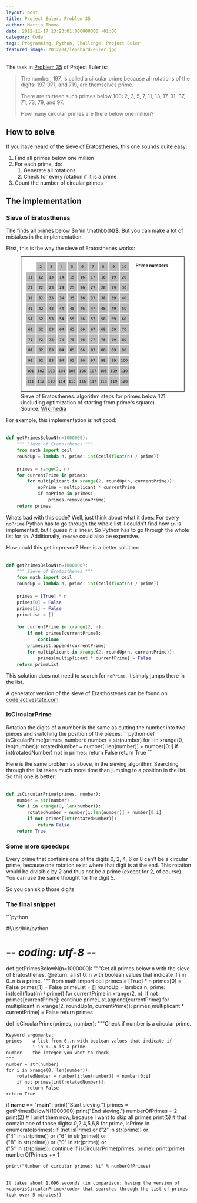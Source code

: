 ```yaml
---
layout: post
title: Project Euler: Problem 35
author: Martin Thoma
date: 2012-11-17 13:23:01.000000000 +01:00
category: Code
tags: Programming, Python, Challenge, Project Euler
featured_image: 2012/04/leonhard-euler.jpg
---
```

The task in <a href="http://projecteuler.net/problem=35">Problem 35</a> of Project Euler is:

<blockquote>The number, 197, is called a circular prime because all rotations of the digits: 197, 971, and 719, are themselves prime.

There are thirteen such primes below 100: 2, 3, 5, 7, 11, 13, 17, 31, 37, 71, 73, 79, and 97.

How many circular primes are there below one million?</blockquote>

<h2>How to solve</h2>
If you have heard of the sieve of Eratosthenes, this one sounds quite easy:
<ol>
  <li>Find all primes below one million</li>
  <li>For each prime, do:
    <ol>
      <li>Generate all rotations</li>
      <li>Check for every rotation if it is a prime</li>
    </ol>
  </li>
  <li>Count the number of circular primes</li>
</ol>

<h2>The implementation</h2>
<h3>Sieve of Eratosthenes</h3>
The finds all primes below $n \in \mathbb{N}$. But you can make a lot of mistakes in the implementation.

First, this is the way the sieve of Eratosthenes works:

<figure class="aligncenter">
            <a href="../images/2012/11/Sieve_of_Eratosthenes_animation.gif"><img src="../images/2012/11/Sieve_of_Eratosthenes_animation.gif" alt="Sieve of Eratosthenes animation" style="max-width:445px;max-height:503px" class="size-full" link="../project-euler-problem-35/sieve_of_eratosthenes_animation/"/></a>
            <figcaption class="text-center">Sieve of Eratosthenes: algorithm steps for primes below 121 (including optimization of starting from prime's square).<br/>Source: <a href='http://commons.wikimedia.org/wiki/File:Sieve_of_Eratosthenes_animation.gif'>Wikimedia</a></figcaption>
        </figure>

For example, this implementation is not good:
```python

def getPrimesBelowN(n=1000000):
    """ Sieve of Eratosthenes """
    from math import ceil
    roundUp = lambda n, prime: int(ceil(float(n) / prime))

    primes = range(2, n)
    for currentPrime in primes:
        for multiplicant in xrange(2, roundUp(n, currentPrime)):
            noPrime = multiplicant * currentPrime
            if noPrime in primes: 
                primes.remove(noPrime)
    return primes

```

Whats bad with this code? 
Well, just think about what it does: For every <code>noPrime</code> Python has to go through the whole list. I couldn't find how <code>in</code> is implemented, but I guess it is linear. So Python has to go through the whole list for <code>in</code>. Additionally, <code>remove</code> could also be expensive.

How could this get improved? Here is a better solution:
```python

def getPrimesBelowN(n=1000000):
    """ Sieve of Eratosthenes """
    from math import ceil
    roundUp = lambda n, prime: int(ceil(float(n) / prime))

    primes = [True] * n
    primes[0] = False
    primes[1] = False
    primeList = []

    for currentPrime in xrange(2, n):
        if not primes[currentPrime]:
            continue
        primeList.append(currentPrime)
        for multiplicant in xrange(2, roundUp(n, currentPrime)):
            primes[multiplicant * currentPrime] = False
    return primeList

```

This solution does not need to search for <code>noPrime</code>, it simply jumps there in the list.

A generator version of the sieve of Erasthostenes can be found on <a href="http://code.activestate.com/recipes/117119-sieve-of-eratosthenes/">code.activestate.com</a>.

<h3>isCircularPrime</h3>
Rotation the digits of a number is the same as cutting the number into two pieces and switching the position of the pieces:
```python
def isCircularPrime(primes, number):
    number = str(number)
    for i in xrange(0, len(number)):
        rotatedNumber = number[i:len(number)] + number[0:i]
        if int(rotatedNumber) not in primes:
            return False
    return True
```

Here is the same problem as above, in the sieving algorithm: Searching through the list takes much more time than jumping to a position in the list. So this one is better:

```python

def isCircularPrime(primes, number):
    number = str(number)
    for i in xrange(0, len(number)):
        rotatedNumber = number[i:len(number)] + number[0:i]
        if not primes[int(rotatedNumber)]:
            return False
    return True

```

<h3>Some more speedups</h2>
Every prime that contains one of the digits 0, 2, 4, 6 or 8 can't be a circular prime, because one rotation exist where that digit is at the end. This rotation would be divisible by 2 and thus not be a prime (except for 2, of course).
You can use the same thought for the digit 5.

So you can skip those digits

<h3>The final snippet</h3>
```python

#!/usr/bin/python
# -*- coding: utf-8 -*-
 
def getPrimesBelowN(n=1000000):
    """Get all primes below n with the sieve of Eratosthenes. 
    @return: a list 0..n with boolean values that indicate if 
             i in 0..n is a prime.
    """
    from math import ceil
    primes = [True] * n
    primes[0] = False
    primes[1] = False
    primeList = []
    roundUp = lambda n, prime: int(ceil(float(n) / prime))
    for currentPrime in xrange(2, n):
        if not primes[currentPrime]:
            continue
        primeList.append(currentPrime)
        for multiplicant in xrange(2, roundUp(n, currentPrime)):
            primes[multiplicant * currentPrime] = False
    return primes
 
def isCircularPrime(primes, number):
    """Check if number is a circular prime.
     
    Keyword arguments:
    primes -- a list from 0..n with boolean values that indicate if 
              i in 0..n is a prime
    number -- the integer you want to check
    """
    number = str(number)
    for i in xrange(0, len(number)):
        rotatedNumber = number[i:len(number)] + number[0:i]
        if not primes[int(rotatedNumber)]:
            return False
    return True
 
if __name__ == "__main__":
    print("Start sieving.")
    primes = getPrimesBelowN(1000000)
    print("End sieving.")
    numberOfPrimes = 2
    print(2)    # I print them now, because I want to skip all primes
    print(5)    # that contain one of those digits: 0,2,4,5,6,8
    for prime, isPrime in enumerate(primes):
        if (not isPrime) or ("2" in str(prime)) or \
           ("4" in str(prime)) or ("6" in str(prime)) or \
           ("8" in str(prime)) or ("0" in str(prime)) or \
           ("5" in str(prime)):
            continue
        if isCircularPrime(primes, prime):
            print(prime)
            numberOfPrimes += 1
 
    print("Number of circular primes: %i" % numberOfPrimes)

```

It takes about 1.096 seconds (in comparison: having the version of <code>isCircularPrime</code> that searches through the list of primes took over 5 minutes!)
